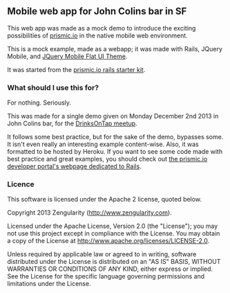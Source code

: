 ## Mobile web app for John Colins bar in SF

This web app was made as a mock demo to introduce the exciting possibilities of [prismic.io](https://prismic.io) in the native mobile web environment.

This is a mock example, made as a webapp; it was made with Rails, JQuery Mobile, and [JQuery Mobile Flat UI Theme](http://ququplay.github.io/jquery-mobile-flat-ui-theme/).

It was started from the [prismic.io rails starter kit](https://github.com/prismicio/ruby-rails-starter).

### What should I use this for?

For nothing. Seriously.

This was made for a single demo given on Monday December 2nd 2013 in John Colins bar, for the [DrinksOnTap meetup](http://www.meetup.com/DrinksOnTapSF/).

It follows some best practice, but for the sake of the demo, bypasses some. It isn't even really an interesting example content-wise. Also, it was formatted to be hosted by Heroku. If you want to see some code made with best practice and great examples, you should check out [the prismic.io developer portal's webpage dedicated to Rails](https://developers.prismic.io/technologies/UjBh6MuvzeMJvE4m/ruby).

### Licence

This software is licensed under the Apache 2 license, quoted below.

Copyright 2013 Zengularity (http://www.zengularity.com).

Licensed under the Apache License, Version 2.0 (the "License"); you may not use this project except in compliance with the License. You may obtain a copy of the License at http://www.apache.org/licenses/LICENSE-2.0.

Unless required by applicable law or agreed to in writing, software distributed under the License is distributed on an "AS IS" BASIS, WITHOUT WARRANTIES OR CONDITIONS OF ANY KIND, either express or implied. See the License for the specific language governing permissions and limitations under the License.
